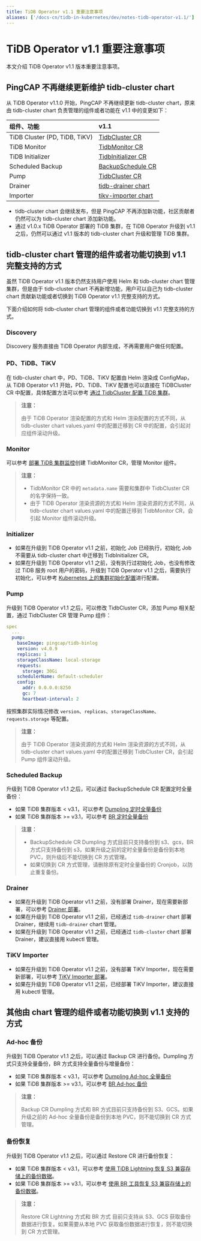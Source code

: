 ```yaml
---
title: TiDB Operator v1.1 重要注意事项
aliases: ['/docs-cn/tidb-in-kubernetes/dev/notes-tidb-operator-v1.1/']
---
```


# TiDB Operator v1.1 重要注意事项

本文介绍 TiDB Operator v1.1 版本重要注意事项。

## PingCAP 不再继续更新维护 tidb-cluster chart

从 TiDB Operator v1.1.0 开始，PingCAP 不再继续更新 tidb-cluster chart，原来由 tidb-cluster chart 负责管理的组件或者功能在 v1.1 中的变更如下：

| 组件、功能 | v1.1 |
| :--- | :--- |
| TiDB Cluster (PD, TiDB, TiKV) | [TidbCluster CR](https://github.com/pingcap/tidb-operator/blob/master/docs/api-references/docs.md) |
| TiDB Monitor | [TidbMonitor CR](https://github.com/pingcap/tidb-operator/blob/master/manifests/monitor/tidb-monitor.yaml) |
| TiDB Initializer | [TidbInitializer CR](https://github.com/pingcap/tidb-operator/blob/master/manifests/initializer/tidb-initializer.yaml) |
| Scheduled Backup | [BackupSchedule CR](https://github.com/pingcap/tidb-operator/blob/master/manifests/backup/backup-schedule-aws-s3-br.yaml) |
| Pump | [TidbCluster CR](https://github.com/pingcap/tidb-operator/blob/master/docs/api-references/docs.md) |
| Drainer | [tidb-drainer chart](https://github.com/pingcap/tidb-operator/tree/master/charts/tidb-drainer) |
| Importer | [tikv-importer chart](https://github.com/pingcap/tidb-operator/tree/master/charts/tikv-importer) |

- tidb-cluster chart 会继续发布，但是 PingCAP 不再添加新功能，社区贡献者仍然可以为 tidb-cluster chart 添加新功能。
- 通过 v1.0.x TiDB Operator 部署的 TiDB 集群，在 TiDB Operator 升级到 v1.1 之后，仍然可以通过 v1.1 版本的 tidb-cluster chart 升级和管理 TiDB 集群。

## tidb-cluster chart 管理的组件或者功能切换到 v1.1 完整支持的方式

虽然 TiDB Operator v1.1 版本仍然支持用户使用 Helm 和 tidb-cluster chart 管理集群，但是由于 tidb-cluster chart 不再新增功能，用户可以自己为 tidb-cluster chart 贡献新功能或者切换到 TiDB Operator v1.1 完整支持的方式。

下面介绍如何将 tidb-cluster chart 管理的组件或者功能切换到 v1.1 完整支持的方式。

### Discovery

Discovery 服务直接由 TiDB Operator 内部生成，不再需要用户做任何配置。

### PD、TiDB、TiKV

在 tidb-cluster chart 中，PD、TiDB、TiKV 配置由 Helm 渲染成 ConfigMap，从 TiDB Operator v1.1 开始，PD、TiDB、TiKV 配置也可以直接在 TiDBCluster CR 中配置，具体配置方法可以参考 [通过 TidbCluster 配置 TiDB 集群](configure-a-tidb-cluster.md)。

> **注意：**
>
> 由于 TiDB Operator 渲染配置的方式和 Helm 渲染配置的方式不同，从 tidb-cluster chart values.yaml 中的配置迁移到 CR 中的配置，会引起对应组件滚动升级。

### Monitor

可以参考 [部署 TiDB 集群监控](get-started.md#部署-tidb-集群监控)创建 TidbMonitor CR，管理 Monitor 组件。

> **注意：**
>
> * TidbMonitor CR 中的 `metadata.name` 需要和集群中 TidbCluster CR 的名字保持一致。
> * 由于 TiDB Operator 渲染资源的方式和 Helm 渲染资源的方式不同，从 tidb-cluster chart values.yaml 中的配置迁移到 TidbMonitor CR，会引起 Monitor 组件滚动升级。

### Initializer

- 如果在升级到 TiDB Operator v1.1 之前，初始化 Job 已经执行，初始化 Job 不需要从 tidb-cluster chart 中迁移到 TidbInitializer CR。
- 如果在升级到 TiDB Operator v1.1 之前，没有执行过初始化 Job，也没有修改过 TiDB 服务 root 用户的密码，升级到 TiDB Operator v1.1 之后，需要执行初始化，可以参考 [Kubernetes 上的集群初始化配置](initialize-a-cluster.md)进行配置。

### Pump

升级到 TiDB Operator v1.1 之后，可以修改 TidbCluster CR，添加 Pump 相关配置，通过 TidbCluster CR 管理 Pump 组件：

``` yaml
spec
  ...
  pump:
    baseImage: pingcap/tidb-binlog
    version: v4.0.9
    replicas: 1
    storageClassName: local-storage
    requests:
      storage: 30Gi
    schedulerName: default-scheduler
    config:
      addr: 0.0.0.0:8250
      gc: 7
      heartbeat-interval: 2
```

按照集群实际情况修改 `version`、`replicas`、`storageClassName`、`requests.storage` 等配置。

> **注意：**
>
> 由于 TiDB Operator 渲染资源的方式和 Helm 渲染资源的方式不同，从 tidb-cluster chart values.yaml 中的配置迁移到 TidbCluster CR，会引起 Pump 组件滚动升级。

### Scheduled Backup

升级到 TiDB Operator v1.1 之后，可以通过 BackupSchedule CR 配置定时全量备份：

- 如果 TiDB 集群版本 < v3.1，可以参考 [Dumpling 定时全量备份](backup-to-s3.md#定时全量备份)
- 如果 TiDB 集群版本 >= v3.1，可以参考 [BR 定时全量备份](backup-to-aws-s3-using-br.md#定时全量备份)

> **注意：**
>
> * BackupSchedule CR Dumpling 方式目前只支持备份到 s3、gcs，BR 方式只支持备份到 s3，如果升级之前的定时全量备份是备份到本地 PVC，则升级后不能切换到 CR 方式管理。
> * 如果切换到 CR 方式管理，请删除原有定时全量备份的 Cronjob，以防止重复备份。

### Drainer

- 如果在升级到 TiDB Operator v1.1 之前，没有部署 Drainer，现在需要新部署，可以参考 [Drainer 部署](deploy-tidb-binlog.md#部署-drainer)。
- 如果在升级到 TiDB Operator v1.1 之前，已经通过 `tidb-drainer` chart 部署 Drainer，继续用 `tidb-drainer` chart 管理。
- 如果在升级到 TiDB Operator v1.1 之前，已经通过 `tidb-cluster` chart 部署 Drainer，建议直接用 kubectl 管理。

### TiKV Importer

- 如果在升级到 TiDB Operator v1.1 之前，没有部署 TiKV Importer，现在需要新部署，可以参考 [TiKV Importer 部署](restore-data-using-tidb-lightning.md#部署-tikv-importer)。
- 如果在升级到 TiDB Operator v1.1 之前，已经部署 TiKV Importer，建议直接用 kubectl 管理。

## 其他由 chart 管理的组件或者功能切换到 v1.1 支持的方式

### Ad-hoc 备份

升级到 TiDB Operator v1.1 之后，可以通过 Backup CR 进行备份。Dumpling 方式只支持全量备份，BR 方式支持全量备份与增量备份：

- 如果 TiDB 集群版本 < v3.1，可以参考 [Dumpling Ad-hoc 全量备份](backup-to-s3.md#ad-hoc-全量备份)
- 如果 TiDB 集群版本 >= v3.1，可以参考 [BR Ad-hoc 备份](backup-to-aws-s3-using-br.md#ad-hoc-备份)

> **注意：**
>
> Backup CR Dumpling 方式和 BR 方式目前只支持备份到 S3、GCS。如果升级之前的 Ad-hoc 全量备份是备份到本地 PVC，则不能切换到 CR 方式管理。

### 备份恢复

升级到 TiDB Operator v1.1 之后，可以通过 Restore CR 进行备份恢复：

- 如果 TiDB 集群版本 < v3.1，可以参考 [使用 TiDB Lightning 恢复 S3 兼容存储上的备份数据](restore-from-s3.md)。
- 如果 TiDB 集群版本 >= v3.1，可以参考 [使用 BR 工具恢复 S3 兼容存储上的备份数据](restore-from-aws-s3-using-br.md)。

> **注意：**
>
> Restore CR Lightning 方式和 BR 方式 目前只支持从 S3、GCS 获取备份数据进行恢复。如果需要从本地 PVC 获取备份数据进行恢复，则不能切换到 CR 方式管理。
